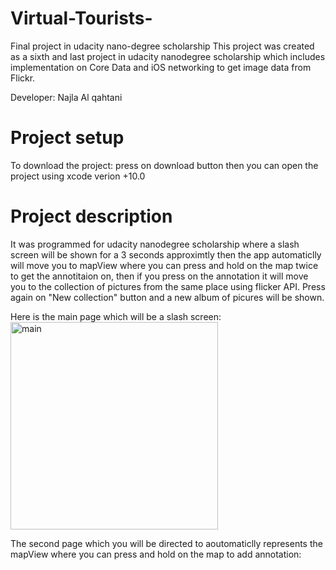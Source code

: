 # Virtual-Tourists-
Final project in udacity nano-degree scholarship
This project was created as a sixth and last project in udacity nanodegree scholarship which includes implementation on Core Data and iOS networking to get image data from Flickr.

Developer: Najla Al qahtani

# Project setup
To download the project: press on download button then you can open the project using xcode verion +10.0

# Project description
It was programmed for udacity nanodegree scholarship where a slash screen will be shown for a 3 seconds approximtly then the app automaticlly will move you to mapView where you can press and hold on the map twice to get the annotitaion on, then if you press on the annotation it will move you to the collection of pictures from the same place using flicker API. Press again on "New collection" button and a new album of picures will be shown.

Here is the main page which will be a slash screen:
<img width="332" alt="main" src="https://user-images.githubusercontent.com/46728892/52217225-121d3980-28a9-11e9-806a-aad61192bb53.png">

The second page which you will be directed to aoutomaticlly represents the mapView where you can press and hold on the map to add annotation:
